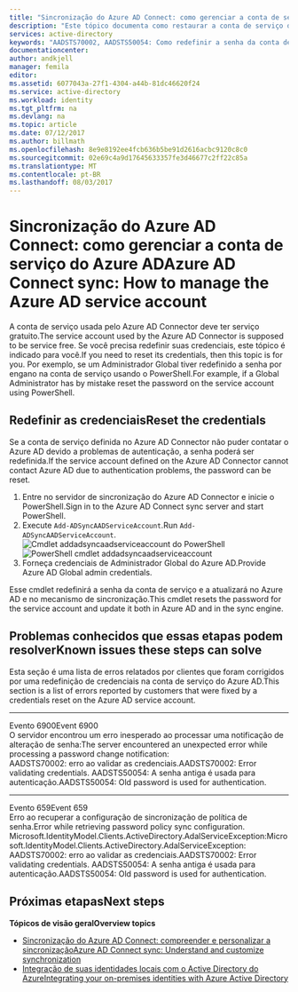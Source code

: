 ```yaml
---
title: "Sincronização do Azure AD Connect: como gerenciar a conta de serviço do Azure AD | Microsoft Docs"
description: "Este tópico documenta como restaurar a conta de serviço do Azure AD."
services: active-directory
keywords: "AADSTS70002, AADSTS50054: Como redefinir a senha da conta de serviço do Conector de sincronização do Azure AD Connect"
documentationcenter: 
author: andkjell
manager: femila
editor: 
ms.assetid: 6077043a-27f1-4304-a44b-81dc46620f24
ms.service: active-directory
ms.workload: identity
ms.tgt_pltfrm: na
ms.devlang: na
ms.topic: article
ms.date: 07/12/2017
ms.author: billmath
ms.openlocfilehash: 8e9e8192ee4fcb636b5be91d2616acbc9120c8c0
ms.sourcegitcommit: 02e69c4a9d17645633357fe3d46677c2ff22c85a
ms.translationtype: MT
ms.contentlocale: pt-BR
ms.lasthandoff: 08/03/2017
---
```

# <a name="azure-ad-connect-sync-how-to-manage-the-azure-ad-service-account"></a><span data-ttu-id="6a70c-104">Sincronização do Azure AD Connect: como gerenciar a conta de serviço do Azure AD</span><span class="sxs-lookup"><span data-stu-id="6a70c-104">Azure AD Connect sync: How to manage the Azure AD service account</span></span>
<span data-ttu-id="6a70c-105">A conta de serviço usada pelo Azure AD Connector deve ter serviço gratuito.</span><span class="sxs-lookup"><span data-stu-id="6a70c-105">The service account used by the Azure AD Connector is supposed to be service free.</span></span> <span data-ttu-id="6a70c-106">Se você precisa redefinir suas credenciais, este tópico é indicado para você.</span><span class="sxs-lookup"><span data-stu-id="6a70c-106">If you need to reset its credentials, then this topic is for you.</span></span> <span data-ttu-id="6a70c-107">Por exemplo, se um Administrador Global tiver redefinido a senha por engano na conta de serviço usando o PowerShell.</span><span class="sxs-lookup"><span data-stu-id="6a70c-107">For example, if a Global Administrator has by mistake reset the password on the service account using PowerShell.</span></span>

## <a name="reset-the-credentials"></a><span data-ttu-id="6a70c-108">Redefinir as credenciais</span><span class="sxs-lookup"><span data-stu-id="6a70c-108">Reset the credentials</span></span>
<span data-ttu-id="6a70c-109">Se a conta de serviço definida no Azure AD Connector não puder contatar o Azure AD devido a problemas de autenticação, a senha poderá ser redefinida.</span><span class="sxs-lookup"><span data-stu-id="6a70c-109">If the service account defined on the Azure AD Connector cannot contact Azure AD due to authentication problems, the password can be reset.</span></span>

1. <span data-ttu-id="6a70c-110">Entre no servidor de sincronização do Azure AD Connector e inicie o PowerShell.</span><span class="sxs-lookup"><span data-stu-id="6a70c-110">Sign in to the Azure AD Connect sync server and start PowerShell.</span></span>
2. <span data-ttu-id="6a70c-111">Execute `Add-ADSyncAADServiceAccount`.</span><span class="sxs-lookup"><span data-stu-id="6a70c-111">Run `Add-ADSyncAADServiceAccount`.</span></span>  
   <span data-ttu-id="6a70c-112">![Cmdlet addadsyncaadserviceaccount do PowerShell](./media/active-directory-aadconnectsync-howto-azureadaccount/addadsyncaadserviceaccount.png)</span><span class="sxs-lookup"><span data-stu-id="6a70c-112">![PowerShell cmdlet addadsyncaadserviceaccount](./media/active-directory-aadconnectsync-howto-azureadaccount/addadsyncaadserviceaccount.png)</span></span>
3. <span data-ttu-id="6a70c-113">Forneça credenciais de Administrador Global do Azure AD.</span><span class="sxs-lookup"><span data-stu-id="6a70c-113">Provide Azure AD Global admin credentials.</span></span>

<span data-ttu-id="6a70c-114">Esse cmdlet redefinirá a senha da conta de serviço e a atualizará no Azure AD e no mecanismo de sincronização.</span><span class="sxs-lookup"><span data-stu-id="6a70c-114">This cmdlet resets the password for the service account and update it both in Azure AD and in the sync engine.</span></span>

## <a name="known-issues-these-steps-can-solve"></a><span data-ttu-id="6a70c-115">Problemas conhecidos que essas etapas podem resolver</span><span class="sxs-lookup"><span data-stu-id="6a70c-115">Known issues these steps can solve</span></span>
<span data-ttu-id="6a70c-116">Esta seção é uma lista de erros relatados por clientes que foram corrigidos por uma redefinição de credenciais na conta de serviço do Azure AD.</span><span class="sxs-lookup"><span data-stu-id="6a70c-116">This section is a list of errors reported by customers that were fixed by a credentials reset on the Azure AD service account.</span></span>

- - -
<span data-ttu-id="6a70c-117">Evento 6900</span><span class="sxs-lookup"><span data-stu-id="6a70c-117">Event 6900</span></span>  
<span data-ttu-id="6a70c-118">O servidor encontrou um erro inesperado ao processar uma notificação de alteração de senha:</span><span class="sxs-lookup"><span data-stu-id="6a70c-118">The server encountered an unexpected error while processing a password change notification:</span></span>  
<span data-ttu-id="6a70c-119">AADSTS70002: erro ao validar as credenciais.</span><span class="sxs-lookup"><span data-stu-id="6a70c-119">AADSTS70002: Error validating credentials.</span></span> <span data-ttu-id="6a70c-120">AADSTS50054: A senha antiga é usada para autenticação.</span><span class="sxs-lookup"><span data-stu-id="6a70c-120">AADSTS50054: Old password is used for authentication.</span></span>

- - -
<span data-ttu-id="6a70c-121">Evento 659</span><span class="sxs-lookup"><span data-stu-id="6a70c-121">Event 659</span></span>  
<span data-ttu-id="6a70c-122">Erro ao recuperar a configuração de sincronização de política de senha.</span><span class="sxs-lookup"><span data-stu-id="6a70c-122">Error while retrieving password policy sync configuration.</span></span> <span data-ttu-id="6a70c-123">Microsoft.IdentityModel.Clients.ActiveDirectory.AdalServiceException:</span><span class="sxs-lookup"><span data-stu-id="6a70c-123">Microsoft.IdentityModel.Clients.ActiveDirectory.AdalServiceException:</span></span>  
<span data-ttu-id="6a70c-124">AADSTS70002: erro ao validar as credenciais.</span><span class="sxs-lookup"><span data-stu-id="6a70c-124">AADSTS70002: Error validating credentials.</span></span> <span data-ttu-id="6a70c-125">AADSTS50054: A senha antiga é usada para autenticação.</span><span class="sxs-lookup"><span data-stu-id="6a70c-125">AADSTS50054: Old password is used for authentication.</span></span>

## <a name="next-steps"></a><span data-ttu-id="6a70c-126">Próximas etapas</span><span class="sxs-lookup"><span data-stu-id="6a70c-126">Next steps</span></span>
<span data-ttu-id="6a70c-127">**Tópicos de visão geral**</span><span class="sxs-lookup"><span data-stu-id="6a70c-127">**Overview topics**</span></span>

* [<span data-ttu-id="6a70c-128">Sincronização do Azure AD Connect: compreender e personalizar a sincronização</span><span class="sxs-lookup"><span data-stu-id="6a70c-128">Azure AD Connect sync: Understand and customize synchronization</span></span>](active-directory-aadconnectsync-whatis.md)
* [<span data-ttu-id="6a70c-129">Integração de suas identidades locais com o Active Directory do Azure</span><span class="sxs-lookup"><span data-stu-id="6a70c-129">Integrating your on-premises identities with Azure Active Directory</span></span>](active-directory-aadconnect.md)

